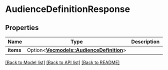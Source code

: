 # AudienceDefinitionResponse

## Properties

Name | Type | Description | Notes
------------ | ------------- | ------------- | -------------
**items** | Option<[**Vec<models::AudienceDefinition>**](AudienceDefinition.md)> |  | [optional]

[[Back to Model list]](../README.md#documentation-for-models) [[Back to API list]](../README.md#documentation-for-api-endpoints) [[Back to README]](../README.md)


